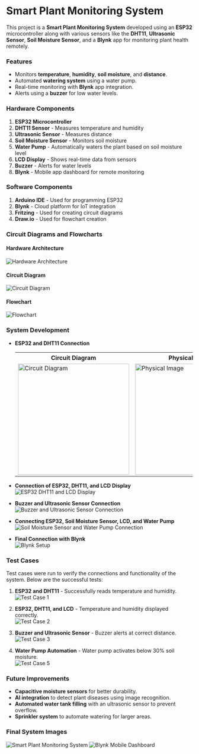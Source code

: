 # Smart Plant Monitoring System

This project is a **Smart Plant Monitoring System** developed using an **ESP32** microcontroller along with various sensors like the **DHT11**, **Ultrasonic Sensor**, **Soil Moisture Sensor**, and a **Blynk** app for monitoring plant health remotely.

### Features
- Monitors **temperature**, **humidity**, **soil moisture**, and **distance**.
- Automated **watering system** using a water pump.
- Real-time monitoring with **Blynk** app integration.
- Alerts using a **buzzer** for low water levels.

### Hardware Components
1. **ESP32 Microcontroller**  
2. **DHT11 Sensor** - Measures temperature and humidity  
3. **Ultrasonic Sensor** - Measures distance  
4. **Soil Moisture Sensor** - Monitors soil moisture  
5. **Water Pump** - Automatically waters the plant based on soil moisture level  
6. **LCD Display** - Shows real-time data from sensors  
7. **Buzzer** - Alerts for water levels  
8. **Blynk** - Mobile app dashboard for remote monitoring

### Software Components
1. **Arduino IDE** - Used for programming ESP32  
2. **Blynk** - Cloud platform for IoT integration  
3. **Fritzing** - Used for creating circuit diagrams  
4. **Draw.io** - Used for flowchart creation

### Circuit Diagrams and Flowcharts

#### Hardware Architecture
![Hardware Architecture](https://github.com/user-attachments/assets/dc4703c7-c4da-49fa-9244-440d5b4cae7e)

#### Circuit Diagram
![Circuit Diagram](https://github.com/user-attachments/assets/10d4aabc-6a0e-428e-850e-0015c3c224e5)


#### Flowchart
![Flowchart](https://github.com/user-attachments/assets/5c82832a-6ec0-4415-ae73-c8b670b9315b)


### System Development
- **ESP32 and DHT11 Connection**  
    <table>
    <tr>
      <th>Circuit Diagram</th>
      <th>Physical Image</th>
      <th>Code</th>
    </tr>
    <tr>
      <td><img src="https://github.com/user-attachments/assets/a6010fcf-5b4a-4a8a-be10-6fa1b87f24f3" alt="Circuit Diagram" width="300"/></td>
      <td><img src="https://github.com/user-attachments/assets/960f7cd9-378f-46e1-a703-8fe7f83d09a9" alt="Physical Image" width="300"/></td>
      <td><img src="https://github.com/user-attachments/assets/c98daa78-2555-43a2-a107-d90638a3c377" alt="Code" width="300"/></td>
    </tr>
    </table>

  
- **Connection of ESP32, DHT11, and LCD Display**  
  ![ESP32 DHT11 and LCD Display](link-to-figure-25)

- **Buzzer and Ultrasonic Sensor Connection**  
  ![Buzzer and Ultrasonic Sensor Connection](link-to-figure-28)

- **Connecting ESP32, Soil Moisture Sensor, LCD, and Water Pump**  
  ![Soil Moisture Sensor and Water Pump Connection](link-to-figure-34)

- **Final Connection with Blynk**  
  ![Blynk Setup](link-to-figure-40)

### Test Cases
Test cases were run to verify the connections and functionality of the system. Below are the successful tests:

1. **ESP32 and DHT11** - Successfully reads temperature and humidity.  
   ![Test Case 1](link-to-figure-42)


3. **ESP32, DHT11, and LCD** - Temperature and humidity displayed correctly.  
   ![Test Case 2](link-to-figure-43)

4. **Buzzer and Ultrasonic Sensor** - Buzzer alerts at correct distance.  
   ![Test Case 3](link-to-figure-44)

5. **Water Pump Automation** - Water pump activates below 30% soil moisture.  
   ![Test Case 5](link-to-figure-46)

### Future Improvements
- **Capacitive moisture sensors** for better durability.
- **AI integration** to detect plant diseases using image recognition.
- **Automated water tank filling** with an ultrasonic sensor to prevent overflow.
- **Sprinkler system** to automate watering for larger areas.

### Final System Images
![Smart Plant Monitoring System](link-to-figure-47)
![Blynk Mobile Dashboard](link-to-figure-48)
